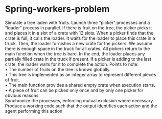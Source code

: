 # Spring-workers-problem

Simulate a tree laden with fruits. Launch three “picker” processes and a “loader” process in parallel. If there is
fruit on the tree, the picker picks it and places it in a slot of a crate with 12 slots. When a picker finds that the
crate is full, it calls the loader. It waits for the loader to place this crate in a truck. Then, the loader furnishes a
new crate for the pickers. We assume there is enough space in the truck for all crates. All pickers return to the
main function when the tree is bare. In the end, the loader places any partially filled crate in the truck if present.
If a picker is adding to the last crate, the loader waits for it to complete the action.
Points to note: <br>
• The number of fruits on the tree is known globally. <br>
• This tree is implemented as an integer array to represent different pieces of fruit.<br>
• The main function provides a shared empty crate when execution starts.<br>
• A piece of fruit can be picked only once and by only one picker for obvious reasons.<br>
Synchronize the processes, enforcing mutual exclusion where necessary. Produce a working code such that the
output identifies each action and the agent performing this action.
